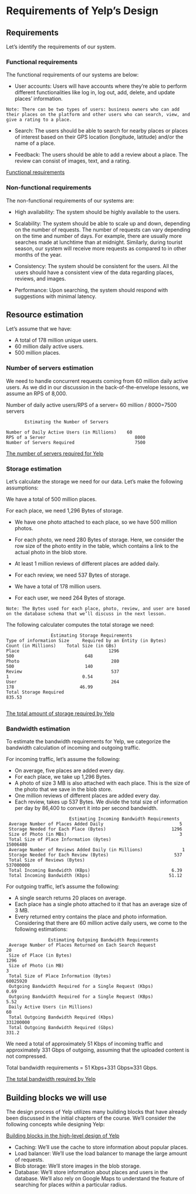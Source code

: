 # Requirements of Yelp’s Design
## Requirements
Let’s identify the requirements of our system.

### Functional requirements
The functional requirements of our systems are below:

- User accounts: Users will have accounts where they’re able to perform different functionalities like log in, log out, add, delete, and update places’ information.

```
Note: There can be two types of users: business owners who can add their places on the platform and other users who can search, view, and give a rating to a place.
```

- Search: The users should be able to search for nearby places or places of interest based on their GPS location (longitude, latitude) and/or the name of a place.

- Feedback: The users should be able to add a review about a place. The review can consist of images, text, and a rating.

[Functional requirements](./fr.jpg)

### Non-functional requirements
The non-functional requirements of our systems are:

- High availability: The system should be highly available to the users.

- Scalability: The system should be able to scale up and down, depending on the number of requests. The number of requests can vary depending on the time and number of days. For example, there are usually more searches made at lunchtime than at midnight. Similarly, during tourist season, our system will receive more requests as compared to in other months of the year.

- Consistency: The system should be consistent for the users. All the users should have a consistent view of the data regarding places, reviews, and images.

- Performance: Upon searching, the system should respond with suggestions with minimal latency.

## Resource estimation
Let’s assume that we have:

- A total of 178 million unique users.
- 60 million daily active users.
- 500 million places.

### Number of servers estimation
We need to handle concurrent requests coming from 60 million daily active users. As we did in our discussion in the back-of-the-envelope lessons, we assume an RPS of 8,000.

Number of daily active users/RPS of a server= 60 million / 8000=7500 servers

```
       Estimating the Number of Servers

Number of Daily Active Users (in Millions)	  60
RPS of a Server                                  8000
Number of Servers Required                       7500
```

[The number of servers required for Yelp](./servers.jpg)

### Storage estimation
Let’s calculate the storage we need for our data. Let’s make the following assumptions:

We have a total of 500 million places.

For each place, we need 1,296 Bytes of storage.

- We have one photo attached to each place, so we have 500 million photos.

- For each photo, we need 280 Bytes of storage. Here, we consider the row size of the photo entity in the table, which contains a link to the actual photo in the blob store.

- At least 1 million reviews of different places are added daily.

- For each review, we need 537 Bytes of storage.

- We have a total of 178 million users.

- For each user, we need 264 Bytes of storage.
```
Note: The Bytes used for each place, photo, review, and user are based on the database schema that we’ll discuss in the next lesson.
```
The following calculater computes the total storage we need:

```
                 Estimating Storage Requirements
Type of information	Size     Required by an Entity (in Bytes)	     Count (in Millions)	Total Size (in GBs)
Place	                               1296	                             500	                       648
Photo	                                280	                             500	                       140
Review	                                537	                             1                            0.54
User	                                264	                             178                         46.99
Total Storage Required                                                                                   835.53            
                            
```

[The total amount of storage required by Yelp](./storage.jpg)


### Bandwidth estimation
To estimate the bandwidth requirements for Yelp, we categorize the bandwidth calculation of incoming and outgoing traffic.

For incoming traffic, let’s assume the following:

- On average, five places are added every day.
- For each place, we take up 1,296 Bytes.
- A photo of size 3 MB is also attached with each place. This is the size of the photo that we save in the blob store.
- One million reviews of different places are added every day.
- Each review, takes up 537 Bytes.
We divide the total size of information per day by 86,400 to convert it into per second bandwidth.
```
                        Estimating Incoming Bandwidth Requirements
 Average Number of Places Added Daily                             5
 Storage Needed for Each Place (Bytes)                         1296
 Size of Photo (in MBs)                                           3
 Total Size of Place Information (Bytes)                       15006480
 Average Number of Reviews Added Daily (in Millions)               1
 Storage Needed for Each Review (Bytes)                         537
 Total Size of Reviews (Bytes)                                 537000000
 Total Incoming Bandwidth (KBps)                               6.39
 Total Incoming Bandwidth (Kbps)                              51.12

```

For outgoing traffic, let’s assume the following:

- A single search returns 20 places on average.
- Each place has a single photo attached to it that has an average size of 3 MB.
- Every returned entry contains the place and photo information.
Considering that there are 60 million active daily users, we come to the following estimations:
```
                Estimating Outgoing Bandwidth Requirements
 Average Number of Places Returned on Each Search Request               20
 Size of Place (in Bytes)                                             1296
 Size of Photo (in MB)                                                   3
 Total Size of Place Information (Bytes)                         60025920
 Outgoing Bandwidth Required for a Single Request (Kbps)             0.69
 Outgoing Bandwidth Required for a Single Request (KBps)             5.52
 Daily Active Users (in Millions)                                     60
 Total Outgoing Bandwidth Required (Kbps)                          331200000
 Total Outgoing Bandwidth Required (Gbps)                           331.2

```
We need a total of approximately 51 Kbps of incoming traffic and approximately 331 Gbps of outgoing, assuming that the uploaded content is not compressed.

Total bandwidth requirements = 51 Kbps+331 Gbps≈331 Gbps.

[The total bandwidth required by Yelp](./bandwidth.jpg)

## Building blocks we will use
The design process of Yelp utilizes many building blocks that have already been discussed in the initial chapters of the course. We’ll consider the following concepts while designing Yelp:

[Building blocks in the high-level design of Yelp](./bb.jpg)

- Caching: We’ll use the cache to store information about popular places.
- Load balancer: We’ll use the load balancer to manage the large amount of requests.
- Blob storage: We’ll store images in the blob storage.
- Database: We’ll store information about places and users in the database.
We’ll also rely on Google Maps to understand the feature of searching for places within a particular radius.
